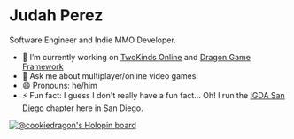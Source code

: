 # Judah Perez

Software Engineer and Indie MMO Developer.

- 🔭 I’m currently working on [TwoKinds Online](https://www.twokinds.online) and [Dragon Game Framework](https://github.com/judah4/MMO-Dragon-Game-Framwork)
- 💬 Ask me about multiplayer/online video games!
- 😄 Pronouns: he/him
- ⚡ Fun fact: I guess I don't really have a fun fact... Oh! I run the [IGDA San Diego](https://www.igdasandiego.org) chapter here in San Diego.

<!--
**judah4/judah4** is a ✨ _special_ ✨ repository because its `README.md` (this file) appears on your GitHub profile.

Here are some ideas to get you started:

- 🔭 I’m currently working on ...
- 🌱 I’m currently learning ...
- 👯 I’m looking to collaborate on ...
- 🤔 I’m looking for help with ...
- 💬 Ask me about ...
- 📫 How to reach me: ...
- 😄 Pronouns: ...
- ⚡ Fun fact: ...
-->

[![@cookiedragon's Holopin board](https://holopin.io/api/user/board?user=cookiedragon)](https://holopin.io/@cookiedragon)


